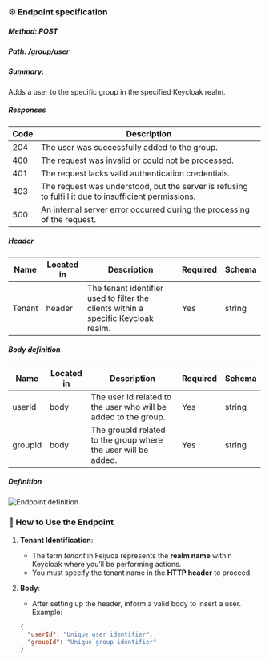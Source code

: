 ### ⚙️ Endpoint specification

##### Method: POST

##### Path: /group/user

##### Summary:

Adds a user to the specific group in the specified Keycloak realm.

##### Responses

| Code | Description                                                                                           |
| ---- | ----------------------------------------------------------------------------------------------------- |
| 204  | The user was successfully added to the group.                                                         |
| 400  | The request was invalid or could not be processed.                                                    |
| 401  | The request lacks valid authentication credentials.                                                   |
| 403  | The request was understood, but the server is refusing to fulfill it due to insufficient permissions. |
| 500  | An internal server error occurred during the processing of the request.                               |

##### Header

| Name   | Located in | Description                                                                        | Required | Schema |
| ------ | ---------- | ---------------------------------------------------------------------------------- | -------- | ------ |
| Tenant | header     | The tenant identifier used to filter the clients within a specific Keycloak realm. | Yes      | string |

##### Body definition

| Name    | Located in | Description                                                     | Required | Schema |
| ------- | ---------- | --------------------------------------------------------------- | -------- | ------ |
| userId  | body       | The user Id related to the user who will be added to the group. | Yes      | string |
| groupId | body       | The groupId related to the group where the user will be added.  | Yes      | string |

##### Definition

![Endpoint definition](https://res.cloudinary.com/dd7cforjd/image/upload/i0oalcioywksxhbwc1wd.jpg "Endpoint definition")

### 📝 How to Use the Endpoint

1. **Tenant Identification**:

   - The term _tenant_ in Feijuca represents the **realm name** within Keycloak where you’ll be performing actions.
   - You must specify the tenant name in the **HTTP header** to proceed.

2. **Body**:

   - After setting up the header, inform a valid body to insert a user. Example:

   ```json
   {
     "userId": "Unique user identifier",
     "groupId": "Unique group identifier"
   }
   ```
